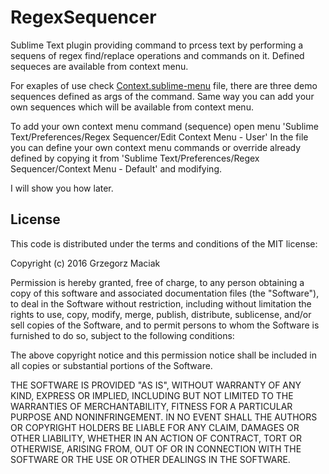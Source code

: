 # RegexSequencer
Sublime Text plugin providing command to prcess text by performing a sequens of regex find/replace operations and commands on it.
Defined sequeces are available from context menu.

For exaples of use check [Context.sublime-menu](https://github.com/kolekcjonerKapsli/RegexSequencer/blob/master/Context.sublime-menu) file, there are three demo sequences defined as args of the command.
Same way you can add your own sequences which will be available from context menu.

To add your own context menu command (sequence) open menu 'Sublime Text/Preferences/Regex Sequencer/Edit Context Menu - User'
In the file you can define your own context menu commands or override already defined by copying it from 'Sublime Text/Preferences/Regex Sequencer/Context Menu - Default' and modifying.

I will show you how later.

## License

 This code is distributed under the terms and conditions of the MIT license:

 Copyright (c) 2016 Grzegorz Maciak

 Permission is hereby granted, free of charge, to any person obtaining a copy
 of this software and associated documentation files (the "Software"), to deal
 in the Software without restriction, including without limitation the rights
 to use, copy, modify, merge, publish, distribute, sublicense, and/or sell
 copies of the Software, and to permit persons to whom the Software is
 furnished to do so, subject to the following conditions:

 The above copyright notice and this permission notice shall be included in
 all copies or substantial portions of the Software.

 THE SOFTWARE IS PROVIDED "AS IS", WITHOUT WARRANTY OF ANY KIND, EXPRESS OR
 IMPLIED, INCLUDING BUT NOT LIMITED TO THE WARRANTIES OF MERCHANTABILITY,
 FITNESS FOR A PARTICULAR PURPOSE AND NONINFRINGEMENT. IN NO EVENT SHALL THE
 AUTHORS OR COPYRIGHT HOLDERS BE LIABLE FOR ANY CLAIM, DAMAGES OR OTHER
 LIABILITY, WHETHER IN AN ACTION OF CONTRACT, TORT OR OTHERWISE, ARISING FROM,
 OUT OF OR IN CONNECTION WITH THE SOFTWARE OR THE USE OR OTHER DEALINGS IN
 THE SOFTWARE.
